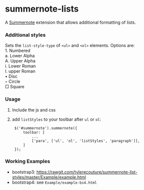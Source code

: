 # summernote-lists
A [Summernote](http://summernote.org/) extension that allows additional formatting of lists.

### Additional styles

Sets the `list-style-type` of `<ul>` and `<ol>` elements.  Options are:
<br>1. Numbered<br>
a. Lower Alpha<br>
A. Upper Alpha<br>
i. Lower Roman<br>
I. upper Roman<br>
• Disc<br>
◦ Circle<br>
□ Square<br>

### Usage

1. Include the js and css
2. add `listStyles` to your toolbar after `ul` or `ol`:

        $('#summernote').summernote({
            toolbar: [
                ...
                ['para', ['ul', 'ol', 'listStyles', 'paragraph']],
            ]
        });

### Working Examples

* bootstrap3: https://rawgit.com/tylerecouture/summernote-list-styles/master/Example/example.html
* bootstrap4: see `Example/example-bs4.html`

